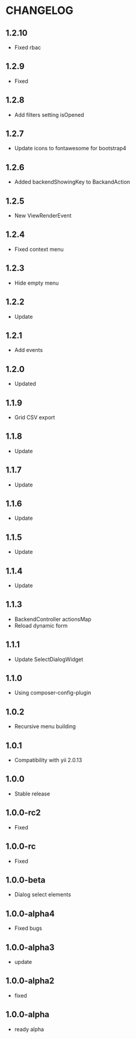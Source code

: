 CHANGELOG
==============

1.2.10
-----------------
 * Fixed rbac
 
1.2.9
-----------------
 * Fixed
 
1.2.8
-----------------
 * Add filters setting isOpened
 
1.2.7
-----------------
 * Update icons to fontawesome for bootstrap4
 
 
1.2.6
-----------------
 * Added backendShowingKey to BackandAction
 
1.2.5
-----------------
 * New ViewRenderEvent
 
1.2.4
-----------------
 * Fixed context menu
 
1.2.3
-----------------
 * Hide empty menu
 
1.2.2
-----------------
 * Update
 
1.2.1
-----------------
 * Add events
 
1.2.0
-----------------
 * Updated
 
1.1.9
-----------------
 * Grid CSV export
 
1.1.8
-----------------
 * Update
 
1.1.7
-----------------
 * Update
 
1.1.6
-----------------
 * Update
 
1.1.5
-----------------
 * Update
 
1.1.4
-----------------
 * Update
 
1.1.3
-----------------
 * BackendController actionsMap
 * Reload dynamic form
 
1.1.1
-----------------
 * Update SelectDialogWidget
 
1.1.0
-----------------
 * Using composer-config-plugin
 
1.0.2
-----------------
 * Recursive menu building
 
1.0.1
-----------------
 * Compatibility with yii 2.0.13
 
1.0.0
-----------------
 * Stable release
 
 
1.0.0-rc2
-----------------
 * Fixed
 
1.0.0-rc
-----------------
 * Fixed
 
1.0.0-beta
-----------------
 * Dialog select elements
 
1.0.0-alpha4
-----------------
 * Fixed bugs
 
1.0.0-alpha3
-----------------
 * update
 
1.0.0-alpha2
-----------------
 * fixed

1.0.0-alpha
-----------------
 * ready alpha
